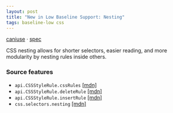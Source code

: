 ```yaml
---
layout: post
title: "New in Low Baseline Support: Nesting"
tags: baseline-low css
---
```


[caniuse](https://caniuse.com/?search=nesting) · [spec](https://drafts.csswg.org/css-nesting-1/)

CSS nesting allows for shorter selectors, easier reading, and more modularity by nesting rules inside others.

### Source features

- ``api.CSSStyleRule.cssRules`` [[mdn]](https://developer.mozilla.org/en-US/search?q=api.CSSStyleRule.cssRules)
- ``api.CSSStyleRule.deleteRule`` [[mdn]](https://developer.mozilla.org/en-US/search?q=api.CSSStyleRule.deleteRule)
- ``api.CSSStyleRule.insertRule`` [[mdn]](https://developer.mozilla.org/en-US/search?q=api.CSSStyleRule.insertRule)
- ``css.selectors.nesting`` [[mdn]](https://developer.mozilla.org/en-US/search?q=css.selectors.nesting)

